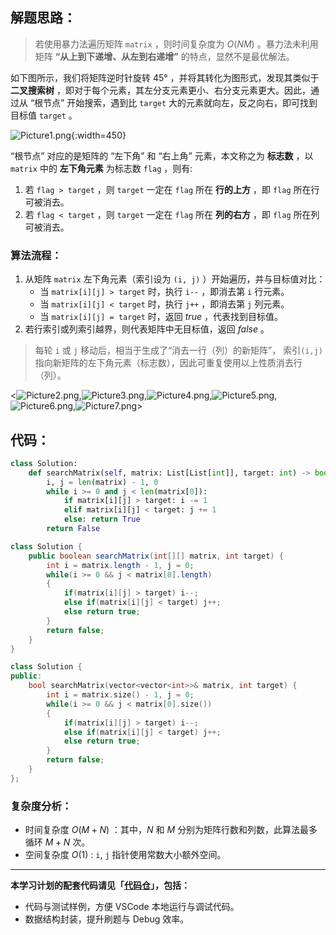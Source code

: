 ## 解题思路：

> 若使用暴力法遍历矩阵 `matrix` ，则时间复杂度为 $O(NM)$ 。暴力法未利用矩阵 **“从上到下递增、从左到右递增”** 的特点，显然不是最优解法。

如下图所示，我们将矩阵逆时针旋转 45° ，并将其转化为图形式，发现其类似于 **二叉搜索树** ，即对于每个元素，其左分支元素更小、右分支元素更大。因此，通过从 “根节点” 开始搜索，遇到比 `target` 大的元素就向左，反之向右，即可找到目标值 `target` 。

![Picture1.png](https://pic.leetcode-cn.com/6584ea93812d27112043d203ea90e4b0950117d45e0452d0c630fcb247fbc4af-Picture1.png){:width=450}

“根节点” 对应的是矩阵的 “左下角” 和 “右上角” 元素，本文称之为 **标志数** ，以 `matrix` 中的 **左下角元素** 为标志数 `flag` ，则有:

1. 若 `flag > target` ，则 `target` 一定在 `flag` 所在 **行的上方** ，即 `flag` 所在行可被消去。
2. 若 `flag < target` ，则 `target` 一定在 `flag` 所在 **列的右方** ，即 `flag` 所在列可被消去。

### **算法流程：**

1. 从矩阵 `matrix` 左下角元素（索引设为 `(i, j)` ）开始遍历，并与目标值对比：
   - 当 `matrix[i][j] > target` 时，执行 `i--` ，即消去第 `i` 行元素。
   - 当 `matrix[i][j] < target` 时，执行 `j++` ，即消去第 `j` 列元素。
   - 当 `matrix[i][j] = target` 时，返回 $true$ ，代表找到目标值。
2. 若行索引或列索引越界，则代表矩阵中无目标值，返回 $false$ 。

> 每轮 `i` 或 `j` 移动后，相当于生成了“消去一行（列）的新矩阵”， 索引`(i,j)` 指向新矩阵的左下角元素（标志数），因此可重复使用以上性质消去行（列）。

<![Picture2.png](https://pic.leetcode-cn.com/6a083897417b51e94ed84e3483d334078d851e691eb8655b45432372ecdea9d6-Picture2.png),![Picture3.png](https://pic.leetcode-cn.com/c301ea07f6081e95d06c07cc23fb0419e67ffdd92c2511201f72c3f86f18c928-Picture3.png),![Picture4.png](https://pic.leetcode-cn.com/3f1f6c8af23c89cd3179f486cfb932322ea4fa08ab707dc5e20b9adb243278e9-Picture4.png),![Picture5.png](https://pic.leetcode-cn.com/533c0eba70d25e5f7a1930186389a38feae15a91eea771fd388edd1eecc0b129-Picture5.png),![Picture6.png](https://pic.leetcode-cn.com/116704601a28972d17b32cc641485a1ab707930504a720160e121b092e9f7084-Picture6.png),![Picture7.png](https://pic.leetcode-cn.com/7db0cca850374644eff397880d5cdb3be17a3558a306162955a7ffb31bbf4e5c-Picture7.png)>

## 代码：

```Python []
class Solution:
    def searchMatrix(self, matrix: List[List[int]], target: int) -> bool:
        i, j = len(matrix) - 1, 0
        while i >= 0 and j < len(matrix[0]):
            if matrix[i][j] > target: i -= 1
            elif matrix[i][j] < target: j += 1
            else: return True
        return False
```

```Java []
class Solution {
    public boolean searchMatrix(int[][] matrix, int target) {
        int i = matrix.length - 1, j = 0;
        while(i >= 0 && j < matrix[0].length)
        {
            if(matrix[i][j] > target) i--;
            else if(matrix[i][j] < target) j++;
            else return true;
        }
        return false;
    }
}
```

```C++ []
class Solution {
public:
    bool searchMatrix(vector<vector<int>>& matrix, int target) {
        int i = matrix.size() - 1, j = 0;
        while(i >= 0 && j < matrix[0].size())
        {
            if(matrix[i][j] > target) i--;
            else if(matrix[i][j] < target) j++;
            else return true;
        }
        return false;
    }
};
```

### 复杂度分析：

- 时间复杂度 $O(M+N)$ ：其中，$N$ 和 $M$ 分别为矩阵行数和列数，此算法最多循环 $M+N$ 次。
- 空间复杂度 $O(1)$ : `i`, `j` 指针使用常数大小额外空间。

---

**本学习计划的配套代码请见「[代码仓](https://github.com/krahets/selected-coding-interview)」，包括：**

- 代码与测试样例，方便 VSCode 本地运行与调试代码。
- 数据结构封装，提升刷题与 Debug 效率。
